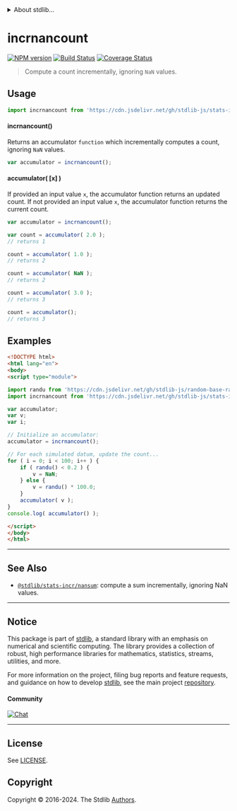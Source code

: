 <!--

@license Apache-2.0

Copyright (c) 2020 The Stdlib Authors.

Licensed under the Apache License, Version 2.0 (the "License");
you may not use this file except in compliance with the License.
You may obtain a copy of the License at

   http://www.apache.org/licenses/LICENSE-2.0

Unless required by applicable law or agreed to in writing, software
distributed under the License is distributed on an "AS IS" BASIS,
WITHOUT WARRANTIES OR CONDITIONS OF ANY KIND, either express or implied.
See the License for the specific language governing permissions and
limitations under the License.

-->


<details>
  <summary>
    About stdlib...
  </summary>
  <p>We believe in a future in which the web is a preferred environment for numerical computation. To help realize this future, we've built stdlib. stdlib is a standard library, with an emphasis on numerical and scientific computation, written in JavaScript (and C) for execution in browsers and in Node.js.</p>
  <p>The library is fully decomposable, being architected in such a way that you can swap out and mix and match APIs and functionality to cater to your exact preferences and use cases.</p>
  <p>When you use stdlib, you can be absolutely certain that you are using the most thorough, rigorous, well-written, studied, documented, tested, measured, and high-quality code out there.</p>
  <p>To join us in bringing numerical computing to the web, get started by checking us out on <a href="https://github.com/stdlib-js/stdlib">GitHub</a>, and please consider <a href="https://opencollective.com/stdlib">financially supporting stdlib</a>. We greatly appreciate your continued support!</p>
</details>

# incrnancount

[![NPM version][npm-image]][npm-url] [![Build Status][test-image]][test-url] [![Coverage Status][coverage-image]][coverage-url] <!-- [![dependencies][dependencies-image]][dependencies-url] -->

> Compute a count incrementally, ignoring `NaN` values.



<section class="usage">

## Usage

```javascript
import incrnancount from 'https://cdn.jsdelivr.net/gh/stdlib-js/stats-incr-nancount@esm/index.mjs';
```

#### incrnancount()

Returns an accumulator `function` which incrementally computes a count, ignoring `NaN` values.

```javascript
var accumulator = incrnancount();
```

#### accumulator( \[x] )

If provided an input value `x`, the accumulator function returns an updated count. If not provided an input value `x`, the accumulator function returns the current count.

```javascript
var accumulator = incrnancount();

var count = accumulator( 2.0 );
// returns 1

count = accumulator( 1.0 );
// returns 2

count = accumulator( NaN );
// returns 2

count = accumulator( 3.0 );
// returns 3

count = accumulator();
// returns 3
```

</section>

<!-- /.usage -->

<section class="examples">

## Examples

<!-- eslint no-undef: "error" -->

```html
<!DOCTYPE html>
<html lang="en">
<body>
<script type="module">

import randu from 'https://cdn.jsdelivr.net/gh/stdlib-js/random-base-randu@esm/index.mjs';
import incrnancount from 'https://cdn.jsdelivr.net/gh/stdlib-js/stats-incr-nancount@esm/index.mjs';

var accumulator;
var v;
var i;

// Initialize an accumulator:
accumulator = incrnancount();

// For each simulated datum, update the count...
for ( i = 0; i < 100; i++ ) {
    if ( randu() < 0.2 ) {
        v = NaN;
    } else {
        v = randu() * 100.0;
    }
    accumulator( v );
}
console.log( accumulator() );

</script>
</body>
</html>
```

</section>

<!-- /.examples -->

<!-- Section for related `stdlib` packages. Do not manually edit this section, as it is automatically populated. -->

<section class="related">

* * *

## See Also

-   <span class="package-name">[`@stdlib/stats-incr/nansum`][@stdlib/stats/incr/nansum]</span><span class="delimiter">: </span><span class="description">compute a sum incrementally, ignoring NaN values.</span>

</section>

<!-- /.related -->

<!-- Section for all links. Make sure to keep an empty line after the `section` element and another before the `/section` close. -->


<section class="main-repo" >

* * *

## Notice

This package is part of [stdlib][stdlib], a standard library with an emphasis on numerical and scientific computing. The library provides a collection of robust, high performance libraries for mathematics, statistics, streams, utilities, and more.

For more information on the project, filing bug reports and feature requests, and guidance on how to develop [stdlib][stdlib], see the main project [repository][stdlib].

#### Community

[![Chat][chat-image]][chat-url]

---

## License

See [LICENSE][stdlib-license].


## Copyright

Copyright &copy; 2016-2024. The Stdlib [Authors][stdlib-authors].

</section>

<!-- /.stdlib -->

<!-- Section for all links. Make sure to keep an empty line after the `section` element and another before the `/section` close. -->

<section class="links">

[npm-image]: http://img.shields.io/npm/v/@stdlib/stats-incr-nancount.svg
[npm-url]: https://npmjs.org/package/@stdlib/stats-incr-nancount

[test-image]: https://github.com/stdlib-js/stats-incr-nancount/actions/workflows/test.yml/badge.svg?branch=v0.2.1
[test-url]: https://github.com/stdlib-js/stats-incr-nancount/actions/workflows/test.yml?query=branch:v0.2.1

[coverage-image]: https://img.shields.io/codecov/c/github/stdlib-js/stats-incr-nancount/main.svg
[coverage-url]: https://codecov.io/github/stdlib-js/stats-incr-nancount?branch=main

<!--

[dependencies-image]: https://img.shields.io/david/stdlib-js/stats-incr-nancount.svg
[dependencies-url]: https://david-dm.org/stdlib-js/stats-incr-nancount/main

-->

[chat-image]: https://img.shields.io/gitter/room/stdlib-js/stdlib.svg
[chat-url]: https://app.gitter.im/#/room/#stdlib-js_stdlib:gitter.im

[stdlib]: https://github.com/stdlib-js/stdlib

[stdlib-authors]: https://github.com/stdlib-js/stdlib/graphs/contributors

[umd]: https://github.com/umdjs/umd
[es-module]: https://developer.mozilla.org/en-US/docs/Web/JavaScript/Guide/Modules

[deno-url]: https://github.com/stdlib-js/stats-incr-nancount/tree/deno
[deno-readme]: https://github.com/stdlib-js/stats-incr-nancount/blob/deno/README.md
[umd-url]: https://github.com/stdlib-js/stats-incr-nancount/tree/umd
[umd-readme]: https://github.com/stdlib-js/stats-incr-nancount/blob/umd/README.md
[esm-url]: https://github.com/stdlib-js/stats-incr-nancount/tree/esm
[esm-readme]: https://github.com/stdlib-js/stats-incr-nancount/blob/esm/README.md
[branches-url]: https://github.com/stdlib-js/stats-incr-nancount/blob/main/branches.md

[stdlib-license]: https://raw.githubusercontent.com/stdlib-js/stats-incr-nancount/main/LICENSE

<!-- <related-links> -->

[@stdlib/stats/incr/nansum]: https://github.com/stdlib-js/stats-incr-nansum/tree/esm

<!-- </related-links> -->

</section>

<!-- /.links -->
